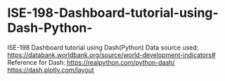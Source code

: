 # ISE-198-Dashboard-tutorial-using-Dash-Python-
ISE-198 Dashboard tutorial using Dash(Python)
Data source used: https://databank.worldbank.org/source/world-development-indicators#
Reference for Dash: https://realpython.com/python-dash/
https://dash.plotly.com/layout
